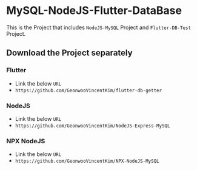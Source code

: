 # MySQL-NodeJS-Flutter-DataBase
This is the Project that includes `NodeJS-MySQL` Project and `Flutter-DB-Test` Project.

## Download the Project separately

### Flutter

- Link the below `URL`
- `https://github.com/GeonwooVincentKim/flutter-db-getter`

### NodeJS

- Link the below `URL`
- `https://github.com/GeonwooVincentKim/NodeJS-Express-MySQL`

### NPX NodeJS

- Link the below `URL`
- `https://github.com/GeonwooVincentKim/NPX-NodeJS-MySQL`
